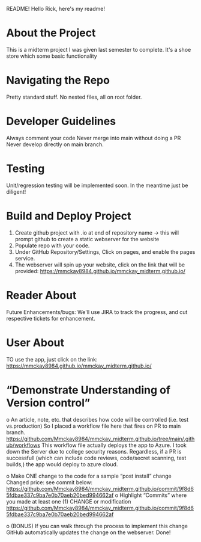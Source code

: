 README!
Hello Rick, here's my readme!

# About the Project
This is a midterm project I was given last semester to complete. It's a shoe store which some basic functionality

# Navigating the Repo
Pretty standard stuff. No nested files, all on root folder. 


# Developer Guidelines
Always comment your code
Never merge into main without doing a PR
Never develop directly on main branch.

# Testing
Unit/regression testing will be implemented soon. In the meantime just be diligent! 

# Build and Deploy Project
1. Create github project with .io at end of repository name -> this will prompt github to create a static webserver for the website
2. Populate repo with your code. 
3. Under GitHub Repository/Settings, Click on pages, and enable the pages service.
4. The webserver will spin up your website, click on the link that will be provided: https://mmckay8984.github.io/mmckay_midterm.github.io/

# Reader About
Future Enhancements/bugs:
We'll use JIRA to track the progress, and cut respective tickets for enhancement.

# User About
TO use the app, just click on the link: https://mmckay8984.github.io/mmckay_midterm.github.io/

#  “Demonstrate Understanding of Version control”
o An article, note, etc. that describes how code will be controlled (i.e. test vs.production)
So I placed a workflow file here that fires on PR to main branch. https://github.com/Mmckay8984/mmckay_midterm.github.io/tree/main/.github/workflows
This workflow file actually deploys the app to Azure. I took down the Server due to college security reasons. Regardless, if a PR is successfull (which can include
code reviews, code/secret scanning, test builds,) the app would deploy to azure cloud.

o Make ONE change to the code for a sample “post install” change
Changed price: see commit below:
https://github.com/Mmckay8984/mmckay_midterm.github.io/commit/9f8d65fdbae337c9ba7e0b70aeb20bed994662af
o Highlight “Commits” where you made at least one (1) CHANGE or modification
https://github.com/Mmckay8984/mmckay_midterm.github.io/commit/9f8d65fdbae337c9ba7e0b70aeb20bed994662af

o (BONUS) If you can walk through the process to implement this change
GitHub automatically updates the change on the webserver. Done!



